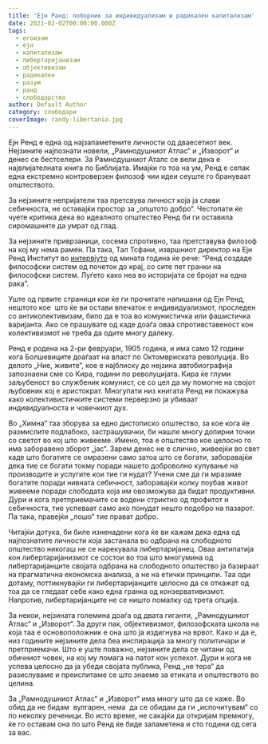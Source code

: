 ```yaml
---
title: 'Ејн Ранд: поборник за индивидуализам и радикален капитализам'
date: 2021-02-02T00:00:00.000Z
tags:
  - егоизам
  - ејн
  - капитализам
  - либертаријанизам
  - објективизам
  - радикален
  - разум
  - ранд
  - слободарство
author: Default Author
category: слободари
coverImage: randy-libertania.jpg
---
```


Ејн Ренд е една од најзапаметените личности од дваесетиот век. Нејзините најпознати новели, „Рамнодушниот Атлас“ и „Изворот“ и денес се бестселери. За Рамнодушниот Аталс се вели дека е највлијателната книга по Библијата. Имајќи го тоа на ум, Ренд е сепак една екстремно контроверзен филозоф чии идеи сеуште го брануваат општеството.

За нејзините непријатели таа претсвува личност која ја слави себичноста, не оставајќи простор за „општото добро“. Честопати ќе чуете критика дека во идеалното општество Ренд би ги оставила сиромашните да умрат од глад.

За нејзините приврзаници, сосема спротивно, таа претставува филозоф на кој му нема рамен. Па така, Тал Тсфани, извршниот директор на Ејн Ренд Институт во [интервјуто](http://libertaniabackup.local/objektivizam-i-sloboda-intervju-tal-tsvani/) од мината година ќе рече: “Ренд создаде философски систем од почеток до крај, со сите пет гранки на философски систем. Луѓето како неа во историјата се бројат на една рака”.

Уште од првите страници кои ќе ги прочитате напишани од Ејн Ренд, нештото кое  што ќе ви остави впечаток е индивидуализмот, проследен со антиколективизам, било да е тоа во комунистичка или фашистичка варијанта. Ако се прашувате од каде доаѓа оваа спротивставеност кон колективизмот не треба да одите многу далеку.

Ренд е родена на 2-ри февруари, 1905 година, и има само 12 години кога Болшевиците доаѓаат на власт по Октомвриската револуција. Во делото „Ние, живите“, кое е најблиску до нејзина автобиографија запознаени сме со Кира, години по револуцијата. Кира ќе глуми заљубеност во службеник комунист, се со цел да му помогне на својот љубовник кој е аристократ. Многупати низ книгата Ренд ни покажува како колективистичките системи перверзно ја убиваат индивидуалноста и човечкиот дух.

Во „Химна“ таа зборува за едно дистописко општество, за кое кога ќе размислите подлабоко, застрашувачки, би нашле многу допирни точки со светот во кој што живееме. Имено, тоа е општество кое целосно го има заборавено зборот „јас“. Зарем денес не е слично, живеејќи во свет каде што богатите се омразени само затоа што се богати, заборавајќи дека тие се богати токму поради нашето доброволно купување на производите и услугите кои тие ги нудат? Учени сме да ги мразиме богатите поради нивната себичност, заборавајќи колку поубав живот живееме поради слободата која им овозможува да бидат продуктивни. Дури и кога претприемачите се водени стриктно од профитот и себичноста, тие успеваат само ако понудат нешто подобро на пазарот. Па така, правејќи „лошо“ тие прават добро.  

Читајќи дотука, би биле изненадени кога ќе ви кажам дека една од најпознатите личности која застанала во одбрана на слободното општество никогаш не се нарекувала либертаријанец. Оваа антипатија кон либертаријанизмот се состои во тоа што многумина од либертаријанците својата одбрана на слободното општество ја базираат на прагматична економска анализа, а не на етички принципи. Таа оди дотаму, поттикнувајќи ги либертаријанците целосно да се откажат од тоа да се гледаат себе како една гранка од конзервативизмот. Напротив, либертаријанците не се ништо помалку од трета опција.

За некои, нејзината големина доаѓа од двата гиганти, „Рамнодушниот Атлас“ и „Изворот“. За други пак, објективизмот, филозофската школа на која таа е основоположник е она што ја издигнува на врвот. Како и да е, низ годините нејзините дела беа инспирација за многу политичари и претприемачи. Што е уште поважно, нејзините дела се читани од обичниот човек, на кој му помага на патот кон успехот. Дури и кога не успева целосно да ја убеди својата публика, Ренд „не тера“ да разислуваме и преиспитаме се што знаеме за етиката и општеството во целина.

За „Рамнодушниот Атлас“ и „Изворот“ има многу што да се каже. Во обид да не бидам  вулгарен, нема  да се обидам да ги „испочитувам“ со по неколку реченици. Во исто време, не сакајќи да откријам премногу, ќе го оставам она по што Ренд ќе биде запаметена и сто години од сега за вас.
